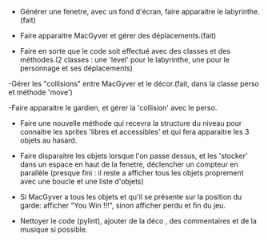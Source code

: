 - Générer une fenetre, avec un fond d'écran, faire apparaitre le labyrinthe.(fait)

- Faire apparaitre MacGyver et gérer des déplacements.(fait)

- Faire en sorte que le code soit effectué avec des classes et des méthodes.(2 classes : une 'level' pour le labyrinthe, une pour le personnage et ses déplacements)

-Gérer les "collisions" entre MacGyver et le décor.(fait, dans la classe perso et méthode 'move')

-Faire apparaitre le gardien, et gérer la 'collision' avec le perso.

- Faire une nouvelle méthode qui recevra la structure du niveau pour connaitre les sprites 'libres et accessibles' et qui fera apparaitre les 3 objets au hasard.

- Faire disparaitre les objets lorsque l'on passe dessus, et les 'stocker' dans un espace en haut de la fenetre, déclencher un compteur en parallèle (presque fini : il reste a afficher tous les objets proprement avec une boucle et une liste d'objets)

- Si MacGyver a tous les objets et qu'il se présente sur la position du garde: afficher "You Win !!!", sinon afficher perdu et fin du jeu.

- Nettoyer le code (pylint), ajouter de la déco , des commentaires et de la musique si possible.


